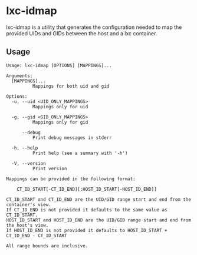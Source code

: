 # lxc-idmap

lxc-idmap is a utility that generates the configuration needed to map the provided UIDs and GIDs between the host and a lxc container.

## Usage

```
Usage: lxc-idmap [OPTIONS] [MAPPINGS]...

Arguments:
  [MAPPINGS]...
          Mappings for both uid and gid

Options:
  -u, --uid <UID_ONLY_MAPPINGS>
          Mappings only for uid

  -g, --gid <GID_ONLY_MAPPINGS>
          Mappings only for gid

      --debug
          Print debug messages in stderr

  -h, --help
          Print help (see a summary with '-h')

  -V, --version
          Print version

Mappings can be provided in the following format:

    CT_ID_START[-CT_ID_END][:HOST_ID_START[-HOST_ID_END]]

CT_ID_START and CT_ID_END are the UID/GID range start and end from the container's view.
If CT_ID_END is not provided it defaults to the same value as CT_ID_START.
HOST_ID_START and HOST_ID_END are the UID/GID range start and end from the host's view.
If HOST_ID_END is not provided it defaults to HOST_ID_START + CT_ID_END - CT_ID_START

All range bounds are inclusive.
```